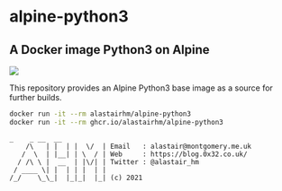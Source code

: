 # alpine-python3

## A Docker image Python3 on Alpine

[![](http://dockeri.co/image/alastairhm/alpine-python3)](https://index.docker.io/u/alastairhm/alpine-python3/)

This repository provides an Alpine Python3 base image as a source for further builds.


```bash
docker run -it --rm alastairhm/alpine-python3
docker run -it --rm ghcr.io/alastairhm/alpine-python3
```

```text
_    _ __  __ 
    /\   | |  | |  \/  | Email   : alastair@montgomery.me.uk
   /  \  | |__| | \  / | Web     : https://blog.0x32.co.uk/
  / /\ \ |  __  | |\/| | Twitter : @alastair_hm
 / ____ \| |  | | |  | |
/_/    \_\_|  |_|_|  |_| (c) 2021
```

